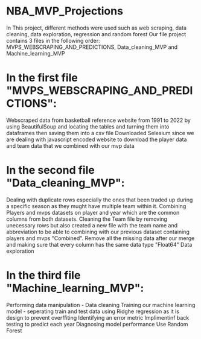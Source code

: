 # NBA_MVP_Projections
In This project, different methods were used such as web scraping, data cleaning, data exploration, regression and random forest 
Our file project contains 3 files in the following order: MVPS_WEBSCRAPING_AND_PREDICTIONS, Data_cleaning_MVP and Machine_learning_MVP

# In the first file "MVPS_WEBSCRAPING_AND_PREDICTIONS":
Webscraped data from basketball reference website from 1991 to 2022 by using BeautifulSoup and locating the tables and turning them into dataframes then saving them into a csv file
Downloaded Selesium since we are dealing with javascript encoded website to download the player data and team data that we combined with our mvp data 


# In the second file "Data_cleaning_MVP":
Dealing with duplicate rows especially the ones that been traded up during a specific season as they mught have multiple team within it. 
Combining Players and mvps datasets on player and year which are the common columns from both datasets.
Cleaning the Team file by removing unecessary rows but also created a new file with the team name and abbreviation to be able to combining with our previous dataset containing players and mvps "Combined".
Remove all the missing data after our merge and making sure that every column has the same data type "Float64"
Data exploration 

# In the third file "Machine_learning_MVP":
Performing data manipulation - Data cleaning 
Training our machine learning model - seperating train and test data 
using Ridghe regression as it is design to prevent overffiting
Identifying an error metric
Implimentinf back testing to predict each year
Diagnosing model performance
Use Random Forest
